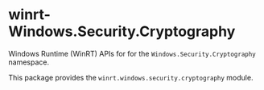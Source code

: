 <!-- warning: Please don't edit this file. It was automatically generated. -->

# winrt-Windows.Security.Cryptography

Windows Runtime (WinRT) APIs for for the `Windows.Security.Cryptography` namespace.

This package provides the `winrt.windows.security.cryptography` module.
